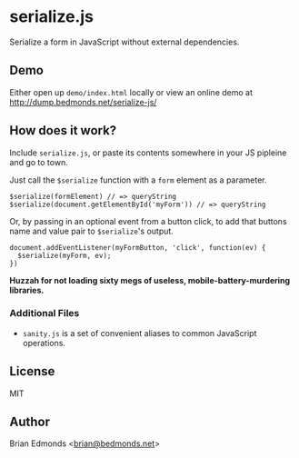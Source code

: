 serialize.js
=============================

Serialize a form in JavaScript without external dependencies.


## Demo

Either open up `demo/index.html` locally or view an online demo
at <http://dump.bedmonds.net/serialize-js/>


## How does it work?

Include `serialize.js`, or paste its contents somewhere in your JS pipleine
and go to town.

Just call the `$serialize` function with a `form` element as a parameter.

    $serialize(formElement) // => queryString
    $serialize(document.getElementById('myForm')) // => queryString

Or, by passing in an optional event from a button click, to add that buttons
name and value pair to `$serialize`'s output.

    document.addEventListener(myFormButton, 'click', function(ev) {
      $serialize(myForm, ev);
    })

**Huzzah for not loading sixty megs of useless,
mobile-battery-murdering libraries.**


### Additional Files

- `sanity.js` is a set of convenient aliases to common JavaScript operations.

## License

MIT

## Author

Brian Edmonds \<brian@bedmonds.net\>
